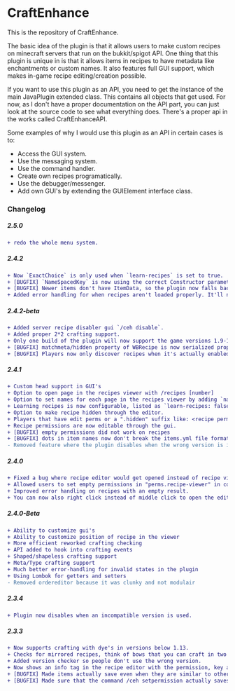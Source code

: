 # CraftEnhance

This is the repository of CraftEnhance. 

The basic idea of the plugin is that it allows users to make custom recipes on minecraft servers that run on the bukkit/spigot API. One thing that this plugin is unique in is that it allows items in recipes to have metadata like enchantments or custom names. It also features full GUI support, which makes in-game recipe editing/creation possible.

If you want to use this plugin as an API, you need to get the instance of the main JavaPlugin extended class. This contains all objects that get used. For now, as I don't have a proper documentation on the API part, you can just look at the source code to see what everything does. There's a proper api in the works called CraftEnhanceAPI.

Some examples of why I would use this plugin as an API in certain cases is to:
 - Access the GUI system.
 - Use the messaging system.
 - Use the command handler.
 - Create own recipes programatically.
 - Use the debugger/messenger.
 - Add own GUI's by extending the GUIElement interface class.

### Changelog

##### 2.5.0
```diff
+ redo the whole menu system.
```

##### 2.4.2
```diff
+ Now `ExactChoice` is only used when `learn-recipes` is set to true.
+ [BUGFIX] `NameSpacedKey` is now using the correct Constructor parameter types in the reflection.
+ [BUGFIX] Newer items don't have ItemData, so the plugin now falls back on Materials to load recipes.
+ Added error handling for when recipes aren't loaded properly. It'll now get skipped instead of throwing errors.
```

##### 2.4.2-beta
```diff
+ Added server recipe disabler gui `/ceh disable`.
+ Added proper 2*2 crafting support.
+ Only one build of the plugin will now support the game versions 1.9-1.16, seperate builds with slightly different configurations were needed before.
+ [BUGFIX] matchmeta/hidden property of WBRecipe is now serialized properly.
+ [BUGFIX] Players now only discover recipes when it's actually enabled in the config.
```
##### 2.4.1
```diff
+ Custom head support in GUI's
+ Option to open page in the recipes viewer with /recipes [number]
+ Option to set names for each page in the recipes viewer by adding `names:` list in the guiconfig file
+ Learning recipes is now configurable, listed as `learn-recipes: false` in the config by default
+ Option to make recipe hidden through the editor. 
+ Players that have edit perms or a ".hidden" suffix like: <recipe perm>.hidden they can see the hidden recipe.
+ Recipe permissions are now editable through the gui.
+ [BUGFIX] empty permissions did not work on recipes
+ [BUGFIX] dots in item names now don't break the items.yml file format
- Removed feature where the plugin disables when the wrong version is installed. Instead it shows some warnings now. 
```

##### 2.4.0
```diff
+ Fixed a bug where recipe editor would get opened instead of recipe viewer.
+ Allowed users to set empty permissions in "perms.recipe-viewer" in config.yml to specify that viewing requires no permissions.
+ Improved error handling on recipes with an empty result.
+ You can now also right click instead of middle click to open the editor of a clicked recipe.
```

##### 2.4.0-Beta
```diff
+ Ability to customize gui's
+ Ability to customize position of recipe in the viewer
+ More efficient reworked crafting checking
+ API added to hook into crafting events
+ Shaped/shapeless crafting support
+ Meta/Type crafting support
+ Much better error-handling for invalid states in the plugin
+ Using Lombok for getters and setters
- Removed ordereditor because it was clunky and not modulair
```

##### 2.3.4
```diff
+ Plugin now disables when an incompatible version is used.
```
##### 2.3.3
```diff
+ Now supports crafting with dye's in versions below 1.13.
+ Checks for mirrored recipes, think of bows that you can craft in two ways.
+ Added version checker so people don't use the wrong version.
+ Now shows an info tag in the recipe editor with the permission, key and default result.
+ [BUGFIX] Made items actually save even when they are similar to other items.
+ [BUGFIX] Made sure that the command /ceh setpermission actually saves the permission.
```


